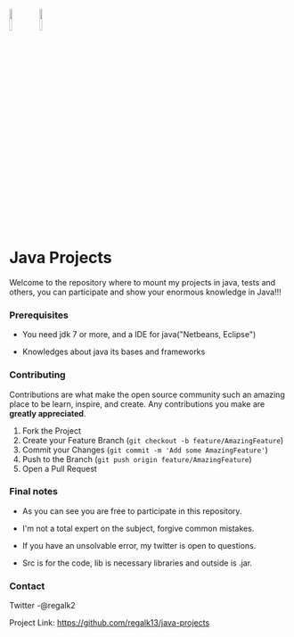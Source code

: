 <code><img width="10%" src="https://www.vectorlogo.zone/logos/java/java-ar21.svg"></code>
<code><img width="10%" src="https://www.vectorlogo.zone/logos/git-scm/git-scm-ar21.svg"></code>

# Java Projects

Welcome to the repository where to mount my projects in java, tests and others, you can participate and show your enormous knowledge in Java!!!

### Prerequisites

- You need jdk 7 or more, and a IDE for java("Netbeans, Eclipse")

- Knowledges about java its bases and frameworks

### Contributing

Contributions are what make the open source community such an amazing place to be learn, inspire, and create. Any contributions you make are **greatly appreciated**.

1. Fork the Project
2. Create your Feature Branch (`git checkout -b feature/AmazingFeature`)
3. Commit your Changes (`git commit -m 'Add some AmazingFeature'`)
4. Push to the Branch (`git push origin feature/AmazingFeature`)
5. Open a Pull Request

### Final notes

- As you can see you are free to participate in this repository.

- I'm not a total expert on the subject, forgive common mistakes.

- If you have an unsolvable error, my twitter is open to questions.

- Src is for the code, lib is necessary libraries and outside is .jar.
### Contact

Twitter -@regalk2

Project Link: https://github.com/regalk13/java-projects
